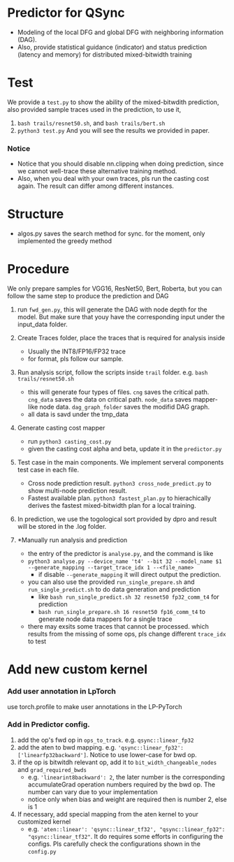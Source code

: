 # Predictor for QSync
- Modeling of the local DFG and global DFG with neighboring information (DAG).
- Also, provide statistical guidance (indicator) and status prediction (latency and memory) for distributed mixed-bitwidth training

# Test 
We provide a `test.py` to show the ability of the mixed-bitwdith prediction, also provided sample traces used in the prediction, to use it,
1. `bash trails/resnet50.sh`, and `bash trails/bert.sh`
2. `python3 test.py`
And you will see the results we provided in paper.

### Notice
- Notice that you should disable nn.clipping when doing prediction, since we cannot well-trace these alternative training method.
- Also, when you deal with your own traces, pls run the casting cost again. The result can differ among different instances.

# Structure
- algos.py saves the search method for sync. for the moment, only implemented the greedy method

# Procedure
We only prepare samples for VGG16, ResNet50, Bert, Roberta, but you can follow the same step to produce the prediction and DAG
1. run `fwd_gen.py`, this will generate the DAG with node depth for the model. But make sure that youy have the corresponding input under the input_data folder.
2. Create Traces folder, place the traces that is required for analysis inside
    - Usually the INT8/FP16/FP32 trace
    - for format, pls follow our sample.
3. Run analysis script, follow the scripts inside `trail` folder. e.g. `bash trails/resnet50.sh`
    - this will generate four types of files. `cng` saves the critical path. `cng_data` saves the data on critical path. `node_data` saves mapper-like node data. `dag_graph_folder` saves the modifid DAG graph.
    - all data is savd under the tmp_data

4. Generate casting cost mapper
    - run `python3 casting_cost.py`
    - given the casting cost alpha and beta, update it in the `predictor.py`

5. Test case in the main components. We implement serveral components test case in each file.
    - Cross node prediction result. `python3 cross_node_predict.py` to show multi-node prediction result.
    - Fastest available plan.  `python3 fastest_plan.py` to hierachically derives the fastest mixed-bitwidth plan for a local training.

6. In prediction, we use the togological sort provided by dpro and result will be stored in the .log folder.

7. *Manually run analysis and prediction
    - the entry of the predictor is `analyse.py`, and the command is like
    - `python3 analyse.py --device_name 't4' --bit 32 --model_name $1  --generate_mapping --target_trace_idx 1 --<file_name>`
        - if disable `--generate_mapping` it will direct output the prediction.
    - you can also use the provided `run_single_prepare.sh` and `run_single_predict.sh` to do data generation and prediction
        - like `bash run_single_predict.sh 32 resnet50 fp32_comm_t4` for prediction
        - `bash run_single_prepare.sh 16 resnet50 fp16_comm_t4` to generate node data mappers for a single trace
    - there may exsits some traces that cannot be processed. which results from the missing of some ops, pls change different `trace_idx` to test



# Add new custom kernel
### Add user annotation in LpTorch
use torch.profile to make user annotations in the LP-PyTorch
### Add in Predictor config.
1. add the op's fwd op in `ops_to_track`. e.g. `qsync::linear_fp32`
2. add the aten to bwd mapping. e.g. `'qsync::linear_fp32': ['linearfp32backward']`. Notice to use lower-case for bwd op.
3. if the op is bitwitdh relevant op, add it to `bit_width_changeable_nodes` and `grad_required_bwds`
    - e.g. `'linearint8backward': 2`, the later number is the corresponding accumulateGrad operation numbers required by the bwd op. The number can vary due to your implementation
    - notice only when bias and weight are required then is number 2, else is 1
4. If necessary, add special mapping from the aten kernel to your customized kernel
    - e.g. `'aten::linear': 'qsync::linear_tf32', "qsync::linear_fp32": "qsync::linear_tf32"`.
It do requires some efforts in configuring the configs. Pls carefully check the configurations shown in the `config.py`

    
